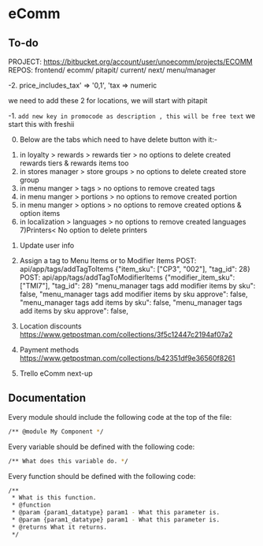 # eComm

## To-do

PROJECT: https://bitbucket.org/account/user/unoecomm/projects/ECOMM
REPOS:
    frontend/
        ecomm/
            pitapit/
                current/
                next/
                    menu/manager


-2. price_includes_tax' => '0,1',
'tax => numeric

we need to add these 2 for locations, we will start with pitapit

-1. ```add new key in promocode as description , this will be free text```
we start this with freshii

0. Below are the tabs which need to have delete button with it:-

1) in loyalty > rewards >  rewards tier >  no options to  delete created rewards tiers & rewards items too 
2) in stores manager > store groups >  no options to  delete created store group 
3) in menu manger > tags > no options to remove created tags 
4) in menu manger > portions > no options to remove created portion
5) in menu manger > options > no options to remove created options & option items
6) in localization > languages > no options to remove created languages
7)Printers<  No option to delete printers  

1. Update user info

2. Assign a tag to Menu Items or to Modifier Items
POST: api/app/tags/addTagToItems {"item_sku": ["CP3", "002"], "tag_id": 28}
POST: api/app/tags/addTagToModifierItems {"modifier_item_sku": ["TMI7"], "tag_id": 28}
"menu_manager tags add modifier items by sku": false,
"menu_manager tags add modifier items by sku approve": false,
"menu_manager tags add items by sku": false,
"menu_manager tags add items by sku approve": false,

3. Location discounts
https://www.getpostman.com/collections/3f5c12447c2194af07a2

4. Payment methods
https://www.getpostman.com/collections/b42351df9e36560f8261

5. Trello eComm next-up

## Documentation

Every module should include the following code at the top of the file:

``` bash
/** @module My Component */
```

Every variable should be defined with the following code:

``` bash
/** What does this variable do. */
```

Every function should be defined with the following code:

``` bash
/**
 * What is this function.
 * @function
 * @param {param1_datatype} param1 - What this parameter is.
 * @param {param1_datatype} param1 - What this parameter is.
 * @returns What it returns.
 */
```
